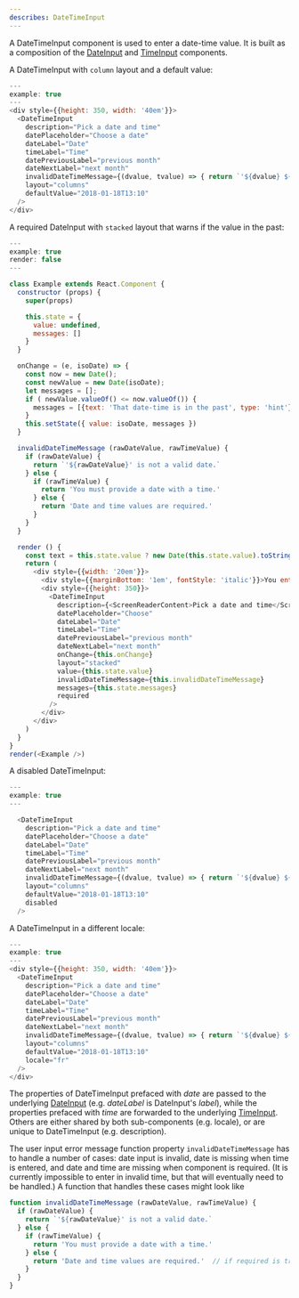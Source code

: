 ```yaml
---
describes: DateTimeInput
---
```


A DateTimeInput component is used to enter a date-time value. It is built as a composition
of the [DateInput](#DateInput) and [TimeInput](#TimeInput) components.

A DateTimeInput with `column` layout and a default value:

```js
---
example: true
---
<div style={{height: 350, width: '40em'}}>
  <DateTimeInput
    description="Pick a date and time"
    datePlaceholder="Choose a date"
    dateLabel="Date"
    timeLabel="Time"
    datePreviousLabel="previous month"
    dateNextLabel="next month"
    invalidDateTimeMessage={(dvalue, tvalue) => { return `'${dvalue} ${tvalue}' is not valid.` }}
    layout="columns"
    defaultValue="2018-01-18T13:10"
  />
</div>
```
A required DateInput with `stacked` layout that warns if the value in the past:

```js
---
example: true
render: false
---

class Example extends React.Component {
  constructor (props) {
    super(props)

    this.state = {
      value: undefined,
      messages: []
    }
  }

  onChange = (e, isoDate) => {
    const now = new Date();
    const newValue = new Date(isoDate);
    let messages = [];
    if ( newValue.valueOf() <= now.valueOf()) {
      messages = [{text: 'That date-time is in the past', type: 'hint'}]
    }
    this.setState({ value: isoDate, messages })
  }

  invalidDateTimeMessage (rawDateValue, rawTimeValue) {
    if (rawDateValue) {
      return `'${rawDateValue}' is not a valid date.`
    } else {
      if (rawTimeValue) {
        return 'You must provide a date with a time.'
      } else {
        return 'Date and time values are required.'
      }
    }
  }

  render () {
    const text = this.state.value ? new Date(this.state.value).toString() : 'N/A'
    return (
      <div style={{width: '20em'}}>
        <div style={{marginBottom: '1em', fontStyle: 'italic'}}>You entered:<br/>{text}</div>
        <div style={{height: 350}}>
          <DateTimeInput
            description={<ScreenReaderContent>Pick a date and time</ScreenReaderContent>}
            datePlaceholder="Choose"
            dateLabel="Date"
            timeLabel="Time"
            datePreviousLabel="previous month"
            dateNextLabel="next month"
            onChange={this.onChange}
            layout="stacked"
            value={this.state.value}
            invalidDateTimeMessage={this.invalidDateTimeMessage}
            messages={this.state.messages}
            required
          />
        </div>
      </div>
    )
  }
}
render(<Example />)
```

A disabled DateTimeInput:

```js
---
example: true
---

  <DateTimeInput
    description="Pick a date and time"
    datePlaceholder="Choose a date"
    dateLabel="Date"
    timeLabel="Time"
    datePreviousLabel="previous month"
    dateNextLabel="next month"
    invalidDateTimeMessage={(dvalue, tvalue) => { return `'${dvalue} ${tvalue}' is not valid.` }}
    layout="columns"
    defaultValue="2018-01-18T13:10"
    disabled
  />

```

A DateTimeInput in a different locale:

```js
---
example: true
---
<div style={{height: 350, width: '40em'}}>
  <DateTimeInput
    description="Pick a date and time"
    datePlaceholder="Choose a date"
    dateLabel="Date"
    timeLabel="Time"
    datePreviousLabel="previous month"
    dateNextLabel="next month"
    invalidDateTimeMessage={(dvalue, tvalue) => { return `'${dvalue} ${tvalue}' is not valid.` }}
    layout="columns"
    defaultValue="2018-01-18T13:10"
    locale="fr"
  />
</div>
```

The properties of DateTimeInput prefaced
with _date_ are passed to the underlying [DateInput](#DateInput)
(e.g. _dateLabel_ is DateInput's _label_), while the properties prefaced
with _time_ are forwarded to the underlying
[TimeInput](#TimeInput). Others are either shared by both sub-components (e.g. locale), or
are unique to DateTimeInput (e.g. description).

The user input error message function property `invalidDateTimeMessage` has to handle
a number of cases: date input is invalid, date is missing when time is entered, and
date and time are missing when component is required. (It is currently impossible to
enter in invalid time, but that will eventually need to be handled.)  A function that
handles these cases might look like
```js
function invalidDateTimeMessage (rawDateValue, rawTimeValue) {
  if (rawDateValue) {
    return `'${rawDateValue}' is not a valid date.`
  } else {
    if (rawTimeValue) {
      return 'You must provide a date with a time.'
    } else {
      return 'Date and time values are required.'  // if required is true
    }
  }
}
```
